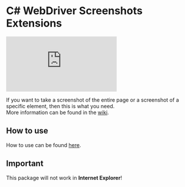 # C# WebDriver Screenshots Extensions
[![nuget](http://flauschig.ch/nubadge.php?id=Noksa.WebDriver.ScreenshotsExtensions)](https://www.nuget.org/packages/Noksa.WebDriver.ScreenshotsExtensions/)

If you want to take a screenshot of the entire page or a screenshot of a specific element, then this is what you need.<br/>
More information can be found in the [wiki](https://github.com/Noksa/WebDriver.Screenshots.Extensions/wiki).

## How to use

How to use can be found [here](https://github.com/Noksa/WebDriver.Screenshots.Extensions/wiki/How-to-use).

## Important

This package will not work in **Internet Explorer**!
